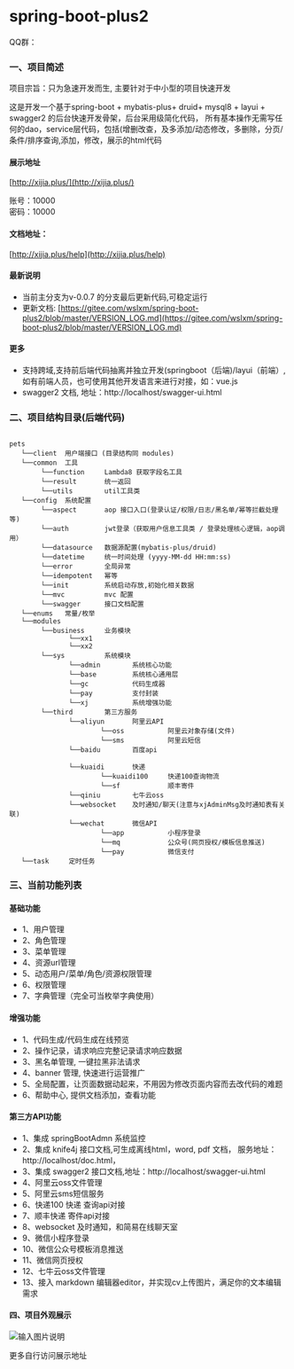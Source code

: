 # spring-boot-plus2

QQ群：

### 一、项目简述

项目宗旨：只为急速开发而生, 主要针对于中小型的项目快速开发

这是开发一个基于spring-boot + mybatis-plus+ druid+ mysql8 + layui + swagger2 的后台快速开发骨架，后台采用级简化代码，
所有基本操作无需写任何的dao，service层代码，包括(增删改查，及多添加/动态修改，多删除，分页/条件/排序查询,添加，修改，展示的html代码


#### 展示地址
[http://xijia.plus/](http://xijia.plus/) 

账号：10000  
密码：10000

#### 文档地址：
 [http://xijia.plus/help](http://xijia.plus/help) 

#### 最新说明
- 当前主分支为v-0.0.7 的分支最后更新代码,可稳定运行
- 更新文档: [https://gitee.com/wslxm/spring-boot-plus2/blob/master/VERSION_LOG.md](https://gitee.com/wslxm/spring-boot-plus2/blob/master/VERSION_LOG.md) 

#### 更多

- 支持跨域,支持前后端代码抽离并独立开发(springboot（后端)/layui（前端）, 如有前端人员，也可使用其他开发语言来进行对接，如：vue.js
- swagger2 文档, 地址：http://localhost/swagger-ui.html


### 二、项目结构目录(后端代码)

```base

pets
   └──client  用户端接口 (目录结构同 modules)
   └──common  工具
        └──function     Lambda8 获取字段名工具
        └──result       统一返回
        └──utils        util工具类
   └──config  系统配置
        └──aspect       aop 接口入口(登录认证/权限/日志/黑名单/幂等拦截处理等)
        └──auth         jwt登录（获取用户信息工具类 / 登录处理核心逻辑，aop调用） 
        └──datasource   数据源配置(mybatis-plus/druid)
        └──datetime     统一时间处理 (yyyy-MM-dd HH:mm:ss)
        └──error        全局异常
        └──idempotent   幂等
        └──init         系统启动存放,初始化相关数据
        └──mvc          mvc 配置
        └──swagger      接口文档配置
   └──enums   常量/枚举
   └──modules
        └──business     业务模块
               └──xx1         
               └──xx2   
        └──sys          系统模块
               └──admin        系统核心功能
               └──base         系统核心通用层
               └──gc           代码生成器
               └──pay          支付封装
               └──xj           系统增强功能
        └──third        第三方服务
               └──aliyun       阿里云API
                       └──oss           阿里云对象存储(文件)
                       └──sms           阿里云短信
               └──baidu        百度api
            
               └──kuaidi       快递
                       └──kuaidi100     快递100查询物流
                       └──sf            顺丰寄件
               └──qiniu        七牛云oss
               └──websocket    及时通知/聊天(注意与xjAdminMsg及时通知表有关联)
               └──wechat       微信API
                       └──app           小程序登录 
                       └──mq            公众号(网页授权/模板信息推送)
                       └──pay           微信支付
   └──task     定时任务

```


### 三、当前功能列表
#### 基础功能
- 1、用户管理
- 2、角色管理
- 3、菜单管理
- 4、资源url管理
- 5、动态用户/菜单/角色/资源权限管理 
- 6、权限管理
- 7、字典管理（完全可当枚举字典使用）


#### 增强功能
- 1、代码生成/代码生成在线预览   
- 2、操作记录，请求响应完整记录请求响应数据
- 3、黑名单管理, 一键拉黑非法请求
- 4、banner 管理, 快速进行运营推广
- 5、全局配置，让页面数据动起来，不用因为修改页面内容而去改代码的难题
- 6、帮助中心, 提供文档添加，查看功能

#### 第三方API功能
- 1、集成 springBootAdmn 系统监控
- 2、集成 knife4j 接口文档,可生成离线html，word, pdf 文档， 服务地址：http://localhost/doc.html，
- 3、集成 swagger2 接口文档,地址：http://localhost/swagger-ui.html
- 4、阿里云oss文件管理
- 5、阿里云sms短信服务
- 6、快递100 快递 查询api对接
- 7、顺丰快递 寄件api对接
- 8、websocket 及时通知，和简易在线聊天室
- 9、微信小程序登录
- 10、微信公众号模板消息推送
- 11、微信网页授权
- 12、七牛云oss文件管理
- 13、接入 markdown 编辑器editor，并实现cv上传图片，满足你的文本编辑需求



#### 四、项目外观展示

![输入图片说明](https://images.gitee.com/uploads/images/2020/1206/114540_8a29dc40_2208600.png "屏幕截图.png")

更多自行访问展示地址





